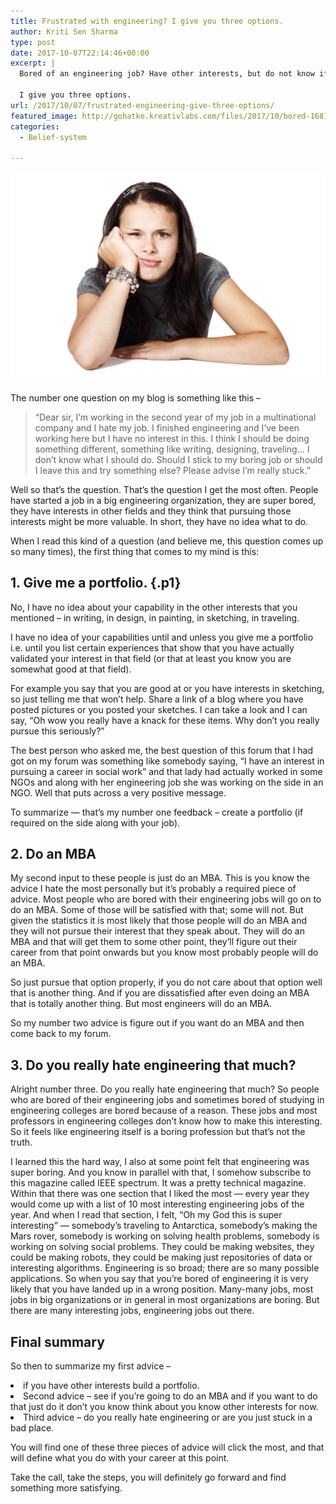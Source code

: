 ```yaml
---
title: Frustrated with engineering? I give you three options.
author: Kriti Sen Sharma
type: post
date: 2017-10-07T22:14:46+00:00
excerpt: |
  Bored of an engineering job? Have other interests, but do not know if you should pursue them?
  
  I give you three options.
url: /2017/10/07/frustrated-engineering-give-three-options/
featured_image: http://gohatke.kreativlabs.com/files/2017/10/bored-16811_1920.jpg
categories:
  - Belief-system

---
```


![bored](https://raw.githubusercontent.com/kritisen/gohatke/main/content/images/2017/10/bored-16811_1920.jpg)

  <span class="s1">The number one question on my blog is something like this – </span>

> <p class="p1">
>   <span class="s1">“Dear sir, I&#8217;m working in the second year of my job in a multinational company and I hate my job. I finished engineering and I&#8217;ve been working here but I have no interest in this. I think I should be doing something different, something like writing, designing, traveling&#8230; I don&#8217;t know what I should do. Should I stick to my boring job or should I leave this and try something else? Please advise I&#8217;m really stuck.&#8221;</span>
> </p>

<p class="p1">
  <span class="s1">Well so that&#8217;s the question. That&#8217;s the question I get the most often. People have started a job in a big engineering organization, they are super bored, they have interests in other fields and they think that pursuing those interests might be more valuable. In short, they have no idea what to do. </span>
</p>

<p class="p1">
  <span class="s1">When I read this kind of a question (and believe me, this question comes up so many times), the first thing that comes to my mind is this:</span>
</p>

## <span class="s1">1. Give me a portfolio. </span> {.p1}

<p class="p1">
  <span class="s1">No, I have no idea about your capability in the other interests that you mentioned &#8211; in writing, in design, in painting, in sketching, in traveling. </span>
</p>

<p class="p1">
  <span class="s1">I have no idea of your capabilities until and unless you give me a portfolio i.e. until you list certain experiences that show that you have actually validated your interest in that field (or that at least you know you are somewhat good at that field).</span>
</p>

<p class="p1">
  <span class="s1">For example you say that you are good at or you have interests in sketching, so just telling me that won&#8217;t help. Share a link of a blog where you have posted pictures or you posted your sketches. I can take a look and I can say, “Oh wow you really have a knack for these items. Why don&#8217;t you really pursue this seriously?” </span>
</p>

<p class="p1">
  <span class="s1">The best person who asked me, the best question of this forum that I had got on my forum was something like somebody saying, “I have an interest in pursuing a career in social work” and that lady had actually worked in some NGOs and along with her engineering job she was working on the side in an NGO. Well that puts across a very positive message. </span>
</p>

<p class="p1">
  <span class="s1">To summarize &#8212; that&#8217;s my number one feedback &#8211; create a portfolio (if required on the side along with your job).</span>
</p>

## 2. Do an MBA

<p class="p1">
  <span class="s1">My second input to these people is just do an MBA. </span>This is you know the advice I hate the most personally but it&#8217;s probably a required piece of advice. Most people who are bored with their engineering jobs will go on to do an MBA. Some of those will be satisfied with that; some will not. But given the statistics it is most likely that those people will do an MBA and they will not pursue their interest that they speak about. They will do an MBA and that will get them to some other point, they&#8217;ll figure out their career from that point onwards but you know most probably people will do an MBA.
</p>

<p class="p1">
  So just pursue that option properly, if you do not care about that option well that is another thing. And if you are dissatisfied after even doing an MBA that is totally another thing. But most engineers will do an MBA.
</p>

<p class="p1">
  So my number two advice is figure out if you want do an MBA and then come back to my forum.
</p>

## 3. Do you really hate engineering that much?

<p class="p1">
  <span class="s1">Alright number three. Do you really hate engineering that much? So people who are bored of their engineering jobs and sometimes bored of studying in engineering colleges are bored because of a reason. These jobs and most professors in engineering colleges don&#8217;t know how to make this interesting. So it feels like engineering itself is a boring profession but that&#8217;s not the truth. </span>
</p>

<p class="p1">
  <span class="s1">I learned this the hard way, I also at some point felt that engineering was super boring. And you know in parallel with that, I somehow subscribe to this magazine called IEEE spectrum. It was a pretty technical magazine. Within that there was one section that I liked the most &#8212; every year they would come up with a list of 10 most interesting engineering jobs of the year. And when I read that section, I felt, “Oh my God this is super interesting&#8221; &#8212; somebody&#8217;s traveling to Antarctica, somebody&#8217;s making the Mars rover, somebody is working on solving health problems, somebody is working on solving social problems. They could be making websites, they could be making robots, they could be making just repositories of data or  interesting algorithms. Engineering is so broad; there are so many possible applications. So when you say that you&#8217;re bored of engineering it is very likely that you have landed up in a wrong position. Many-many jobs, most jobs in big organizations or in general in most organizations are boring. But there are many interesting jobs, engineering jobs out there. </span>
</p>

## Final summary

<p class="p1">
  <span class="s1">So then to summarize my first advice &#8211; </span>
</p>

<li class="p1">
  <span class="s1">if you have other interests build a portfolio. </span>
</li>
<li class="p1">
  <span class="s1">Second advice &#8211; see if you&#8217;re going to do an MBA and if you want to do that just do it don&#8217;t you know think about you know other interests for now. </span>
</li>
<li class="p1">
  <span class="s1">Third advice &#8211; do you really hate engineering or are you just stuck in a bad place. </span>
</li>

<span class="s1">You will find one of these three pieces of advice will click the most, and that will define what you do with your career at this point. </span>

<span class="s1">Take the call, take the steps, you will definitely go forward and find something more satisfying.</span>
